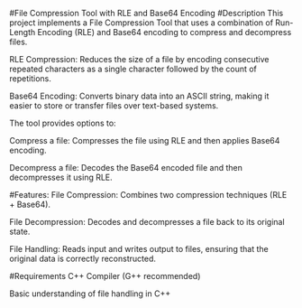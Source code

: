 #File Compression Tool with RLE and Base64 Encoding
#Description
This project implements a File Compression Tool that uses a combination of Run-Length Encoding (RLE) and Base64 encoding to compress and decompress files.

RLE Compression: Reduces the size of a file by encoding consecutive repeated characters as a single character followed by the count of repetitions.

Base64 Encoding: Converts binary data into an ASCII string, making it easier to store or transfer files over text-based systems.

The tool provides options to:

Compress a file: Compresses the file using RLE and then applies Base64 encoding.

Decompress a file: Decodes the Base64 encoded file and then decompresses it using RLE.

#Features:
File Compression: Combines two compression techniques (RLE + Base64).

File Decompression: Decodes and decompresses a file back to its original state.

File Handling: Reads input and writes output to files, ensuring that the original data is correctly reconstructed.

#Requirements
C++ Compiler (G++ recommended)

Basic understanding of file handling in C++
